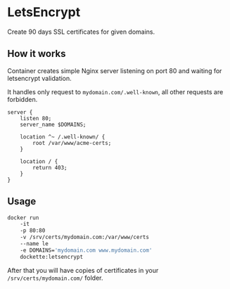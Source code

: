 # LetsEncrypt

Create 90 days SSL certificates for given domains.

## How it works

Container creates simple Nginx server listening on port 80 and waiting for letsencrypt validation.

It handles only request to `mydomain.com/.well-known`, all other requests are forbidden. 

```
server {
    listen 80;
    server_name $DOMAINS;

    location ^~ /.well-known/ {
        root /var/www/acme-certs;
    }

    location / {
        return 403;
    }
}
```

## Usage

```sh
docker run 
    -it 
    -p 80:80 
    -v /srv/certs/mydomain.com:/var/www/certs 
    --name le 
    -e DOMAINS='mydomain.com www.mydomain.com'
    dockette:letsencrypt
```

After that you will have copies of certificates in your `/srv/certs/mydomain.com/` folder.

